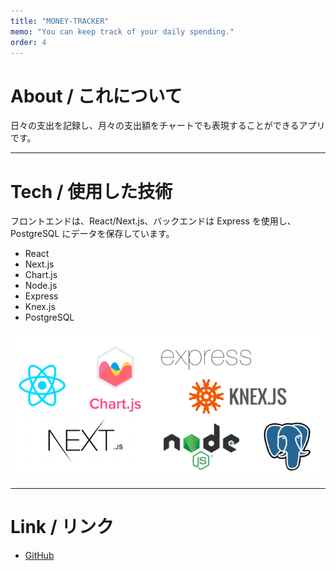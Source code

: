 ```yaml
---
title: "MONEY-TRACKER"
memo: "You can keep track of your daily spending."
order: 4
---
```



# About / これについて
日々の支出を記録し、月々の支出額をチャートでも表現することができるアプリです。

***

# Tech / 使用した技術
フロントエンドは、React/Next.js、バックエンドは Express を使用し、PostgreSQL にデータを保存しています。

- React
- Next.js
- Chart.js
- Node.js
- Express
- Knex.js
- PostgreSQL

![Tech Stack](./system.png)

***

# Link / リンク
- [GitHub](https://github.com/nouvelle/money-track)